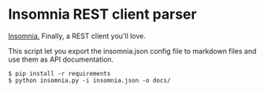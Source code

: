 Insomnia REST client parser
===========================

[Insomnia.](https://insomnia.rest/) Finally, a REST client you'll love.

This script let you export the insomnia.json config file to markdown files and use them as API documentation.

```
$ pip install -r requirements
$ python insomnia.py -i insomnia.json -o docs/
```
